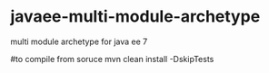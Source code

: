 # javaee-multi-module-archetype
multi module archetype for java ee 7

#to compile from soruce
mvn clean install -DskipTests

